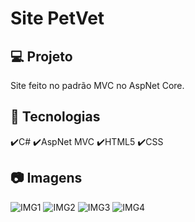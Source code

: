 # Site PetVet
## 💻 Projeto
Site feito no padrão MVC no AspNet Core.
## :rocket: Tecnologias
✔️C#
✔️AspNet MVC
✔️HTML5
✔️CSS

## :camera: Imagens
![IMG1](Imagem_da_página/01imagem.jpg)
![IMG2](img/02Sobre1.jpg)
![IMG3](img/03Sobre2.jpg)
![IMG4](img/04Produtos1.jpg)

